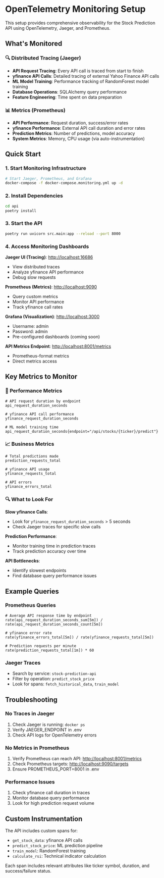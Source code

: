 # OpenTelemetry Monitoring Setup

This setup provides comprehensive observability for the Stock Prediction API using OpenTelemetry, Jaeger, and Prometheus.

## What's Monitored

### 🔍 **Distributed Tracing (Jaeger)**

- **API Request Tracing**: Every API call is traced from start to finish
- **yfinance API Calls**: Detailed tracing of external Yahoo Finance API calls
- **ML Model Training**: Performance tracking of RandomForest model training
- **Database Operations**: SQLAlchemy query performance
- **Feature Engineering**: Time spent on data preparation

### 📊 **Metrics (Prometheus)**

- **API Performance**: Request duration, success/error rates
- **yfinance Performance**: External API call duration and error rates
- **Prediction Metrics**: Number of predictions, model accuracy
- **System Metrics**: Memory, CPU usage (via auto-instrumentation)

## Quick Start

### 1. Start Monitoring Infrastructure

```bash
# Start Jaeger, Prometheus, and Grafana
docker-compose -f docker-compose.monitoring.yml up -d
```

### 2. Install Dependencies

```bash
cd api
poetry install
```

### 3. Start the API

```bash
poetry run uvicorn src.main:app --reload --port 8000
```

### 4. Access Monitoring Dashboards

**Jaeger UI (Tracing)**: <http://localhost:16686>

- View distributed traces
- Analyze yfinance API performance
- Debug slow requests

**Prometheus (Metrics)**: <http://localhost:9090>

- Query custom metrics
- Monitor API performance
- Track yfinance call rates

**Grafana (Visualization)**: <http://localhost:3000>

- Username: admin
- Password: admin
- Pre-configured dashboards (coming soon)

**API Metrics Endpoint**: <http://localhost:8001/metrics>

- Prometheus-format metrics
- Direct metrics access

## Key Metrics to Monitor

### 🚀 **Performance Metrics**

```
# API request duration by endpoint
api_request_duration_seconds

# yfinance API call performance
yfinance_request_duration_seconds

# ML model training time
api_request_duration_seconds{endpoint="/api/stocks/{ticker}/predict"}
```

### 📈 **Business Metrics**

```
# Total predictions made
prediction_requests_total

# yfinance API usage
yfinance_requests_total

# API errors
yfinance_errors_total
```

### 🔍 **What to Look For**

**Slow yfinance Calls**:

- Look for `yfinance_request_duration_seconds` > 5 seconds
- Check Jaeger traces for specific slow calls

**Prediction Performance**:

- Monitor training time in prediction traces
- Track prediction accuracy over time

**API Bottlenecks**:

- Identify slowest endpoints
- Find database query performance issues

## Example Queries

### Prometheus Queries

```promql
# Average API response time by endpoint
rate(api_request_duration_seconds_sum[5m]) / rate(api_request_duration_seconds_count[5m])

# yfinance error rate
rate(yfinance_errors_total[5m]) / rate(yfinance_requests_total[5m])

# Prediction requests per minute
rate(prediction_requests_total[1m]) * 60
```

### Jaeger Traces

- Search by service: `stock-prediction-api`
- Filter by operation: `predict_stock_price`
- Look for spans: `fetch_historical_data`, `train_model`

## Troubleshooting

### No Traces in Jaeger

1. Check Jaeger is running: `docker ps`
2. Verify JAEGER_ENDPOINT in .env
3. Check API logs for OpenTelemetry errors

### No Metrics in Prometheus

1. Verify Prometheus can reach API: <http://localhost:8001/metrics>
2. Check Prometheus targets: <http://localhost:9090/targets>
3. Ensure PROMETHEUS_PORT=8001 in .env

### Performance Issues

1. Check yfinance call duration in traces
2. Monitor database query performance
3. Look for high prediction request volume

## Custom Instrumentation

The API includes custom spans for:

- `get_stock_data`: yfinance API calls
- `predict_stock_price`: ML prediction pipeline
- `train_model`: RandomForest training
- `calculate_rsi`: Technical indicator calculation

Each span includes relevant attributes like ticker symbol, duration, and success/failure status.
